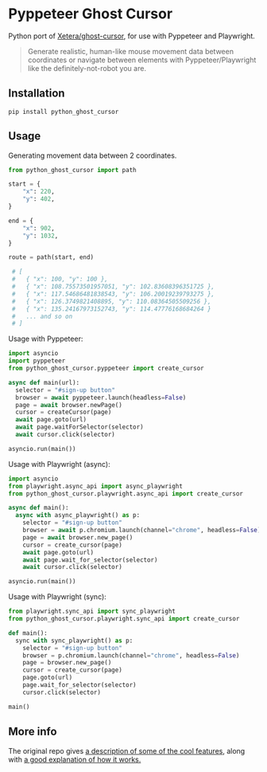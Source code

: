 # Pyppeteer Ghost Cursor
Python port of <a href="https://github.com/Xetera/ghost-cursor">Xetera/ghost-cursor</a>, for use with Pyppeteer and Playwright.

> Generate realistic, human-like mouse movement data between coordinates or navigate between elements with Pyppeteer/Playwright
like the definitely-not-robot you are.

## Installation
`pip install python_ghost_cursor`

## Usage

Generating movement data between 2 coordinates.

```python
from python_ghost_cursor import path

start = {
    "x": 220,
    "y": 402,
}

end = {
    "x": 902,
    "y": 1032,
}

route = path(start, end)

 # [
 #   { "x": 100, "y": 100 },
 #   { "x": 108.75573501957051, "y": 102.83608396351725 },
 #   { "x": 117.54686481838543, "y": 106.20019239793275 },
 #   { "x": 126.3749821408895, "y": 110.08364505509256 },
 #   { "x": 135.24167973152743, "y": 114.47776168684264 }
 #   ... and so on
 # ]
```

Usage with Pyppeteer:

```python
import asyncio
import pyppeteer
from python_ghost_cursor.pyppeteer import create_cursor

async def main(url):
  selector = "#sign-up button"
  browser = await pyppeteer.launch(headless=False)
  page = await browser.newPage()
  cursor = createCursor(page)
  await page.goto(url)
  await page.waitForSelector(selector)
  await cursor.click(selector)

asyncio.run(main())

```

Usage with Playwright (async):

```python
import asyncio
from playwright.async_api import async_playwright
from python_ghost_cursor.playwright.async_api import create_cursor

async def main():
  async with async_playwright() as p:
    selector = "#sign-up button"
    browser = await p.chromium.launch(channel="chrome", headless=False)
    page = await browser.new_page()
    cursor = create_cursor(page)
    await page.goto(url)
    await page.wait_for_selector(selector)
    await cursor.click(selector)

asyncio.run(main())

```

Usage with Playwright (sync):

```python
from playwright.sync_api import sync_playwright
from python_ghost_cursor.playwright.sync_api import create_cursor

def main():
  sync with sync_playwright() as p:
    selector = "#sign-up button"
    browser = p.chromium.launch(channel="chrome", headless=False)
    page = browser.new_page()
    cursor = create_cursor(page)
    page.goto(url)
    page.wait_for_selector(selector)
    cursor.click(selector)

main()

```
## More info
The original repo gives <a href="https://github.com/Xetera/ghost-cursor#puppeteer-specific-behavior"> a description of some of the cool features</a>, along with <a href="https://github.com/Xetera/ghost-cursor#how-does-it-work">a good explanation of how it works.</a>

